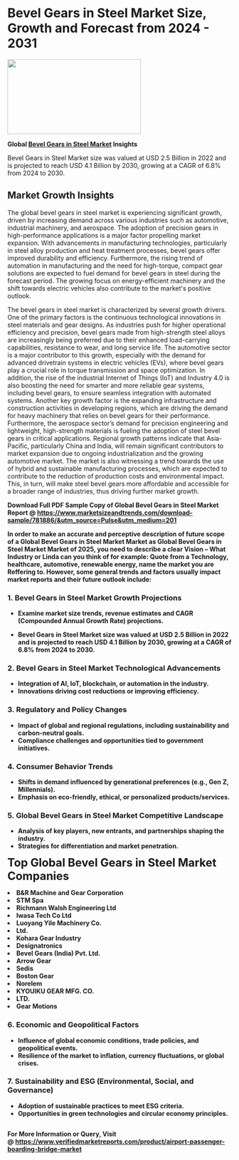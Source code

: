<H1>Bevel Gears in Steel Market Size, Growth and Forecast from 2024 - 2031</H1><img class="aligncenter size-medium wp-image-584254" src="https://thirdeyenews.in/wp-content/uploads/2024/09/Global-Market-Research-300x168.jpeg" alt="" width="300" height="168" /><p><strong>Global&nbsp;<a href="https://www.marketsizeandtrends.com/download-sample/781886/&amp;utm_source=Pulse&amp;utm_medium=201">Bevel Gears in Steel Market</a> Insights</strong></p><p>Bevel Gears in Steel Market size was valued at USD 2.5 Billion in 2022 and is projected to reach USD 4.1 Billion by 2030, growing at a CAGR of 6.8% from 2024 to 2030.</p><p><h2>Market Growth Insights</h2> <p>The global bevel gears in steel market is experiencing significant growth, driven by increasing demand across various industries such as automotive, industrial machinery, and aerospace. The adoption of precision gears in high-performance applications is a major factor propelling market expansion. With advancements in manufacturing technologies, particularly in steel alloy production and heat treatment processes, bevel gears offer improved durability and efficiency. Furthermore, the rising trend of automation in manufacturing and the need for high-torque, compact gear solutions are expected to fuel demand for bevel gears in steel during the forecast period. The growing focus on energy-efficient machinery and the shift towards electric vehicles also contribute to the market's positive outlook.</p> <p><strong></strong></p> <p>The bevel gears in steel market is characterized by several growth drivers. One of the primary factors is the continuous technological innovations in steel materials and gear designs. As industries push for higher operational efficiency and precision, bevel gears made from high-strength steel alloys are increasingly being preferred due to their enhanced load-carrying capabilities, resistance to wear, and long service life. The automotive sector is a major contributor to this growth, especially with the demand for advanced drivetrain systems in electric vehicles (EVs), where bevel gears play a crucial role in torque transmission and space optimization. In addition, the rise of the industrial Internet of Things (IoT) and Industry 4.0 is also boosting the need for smarter and more reliable gear systems, including bevel gears, to ensure seamless integration with automated systems. Another key growth factor is the expanding infrastructure and construction activities in developing regions, which are driving the demand for heavy machinery that relies on bevel gears for their performance. Furthermore, the aerospace sector’s demand for precision engineering and lightweight, high-strength materials is fueling the adoption of steel bevel gears in critical applications. Regional growth patterns indicate that Asia-Pacific, particularly China and India, will remain significant contributors to market expansion due to ongoing industrialization and the growing automotive market. The market is also witnessing a trend towards the use of hybrid and sustainable manufacturing processes, which are expected to contribute to the reduction of production costs and environmental impact. This, in turn, will make steel bevel gears more affordable and accessible for a broader range of industries, thus driving further market growth. <p><strong></p><p><span class=""><strong>Download Full PDF Sample Copy of Global Bevel Gears in Steel Market Report</strong> @ <a href="https://www.marketsizeandtrends.com/download-sample/781886/&amp;utm_source=Pulse&amp;utm_medium=201" target="_blank">https://www.marketsizeandtrends.com/download-sample/781886/&amp;utm_source=Pulse&amp;utm_medium=201</a></span></p><p>In order to make an accurate and perceptive description of future scope of a Global&nbsp;Bevel Gears in Steel Market Market as Global&nbsp;Bevel Gears in Steel Market Market of 2025, you need to describe a clear Vision &ndash; What Industry or Linda can you think of for example: Quote from a Technology, healthcare, automotive, renewable energy, name the market you are Reffering to. However, some general trends and factors usually impact market reports and their future outlook include:</p><h3>1.&nbsp;<strong>Bevel Gears in Steel Market Growth Projections</strong></h3><ul><li>Examine market size trends, revenue estimates and CAGR (Compounded Annual Growth Rate) projections.</li><li><p>Bevel Gears in Steel Market size was valued at USD 2.5 Billion in 2022 and is projected to reach USD 4.1 Billion by 2030, growing at a CAGR of 6.8% from 2024 to 2030.</p></li></ul><h3>2.&nbsp;<strong>Bevel Gears in Steel Market Technological Advancements</strong></h3><ul><li>Integration of AI, IoT, blockchain, or automation in the industry.</li><li>Innovations driving cost reductions or improving efficiency.</li></ul><h3>3.&nbsp;<strong>Regulatory and Policy Changes</strong></h3><ul><li>Impact of global and regional regulations, including sustainability and carbon-neutral goals.</li><li>Compliance challenges and opportunities tied to government initiatives.</li></ul><h3>4.&nbsp;<strong>Consumer Behavior Trends</strong></h3><ul><li>Shifts in demand influenced by generational preferences (e.g., Gen Z, Millennials).</li><li>Emphasis on eco-friendly, ethical, or personalized products/services.</li></ul><h3>5.&nbsp;<strong>Global Bevel Gears in Steel Market Competitive Landscape</strong></h3><ul><li>Analysis of key players, new entrants, and partnerships shaping the industry.</li><li>Strategies for differentiation and market penetration.</li></ul><p data-pm-slice="1 1 []"><span style="color: inherit; font-family: inherit; font-size: 25px;">Top Global Bevel Gears in Steel Market Companies</span></p><div class="" data-test-id=""><p><li>B&R Machine and Gear Corporation</li><li> STM Spa</li><li> Richmann Walsh Engineering Ltd</li><li> Iwasa Tech Co Ltd</li><li> Luoyang Yile Machinery Co.</li><li> Ltd.</li><li> Kohara Gear Industry</li><li> Designatronics</li><li> Bevel Gears (India) Pvt. Ltd.</li><li> Arrow Gear</li><li> Sedis</li><li> Boston Gear</li><li> Norelem</li><li> KYOUIKU GEAR MFG. CO.</li><li> LTD.</li><li> Gear Motions</li></p></div><h3>6.&nbsp;<strong>Economic and Geopolitical Factors</strong></h3><ul><li>Influence of global economic conditions, trade policies, and geopolitical events.</li><li>Resilience of the market to inflation, currency fluctuations, or global crises.</li></ul><h3>7.&nbsp;<strong>Sustainability and ESG (Environmental, Social, and Governance)</strong></h3><ul><li>Adoption of sustainable practices to meet ESG criteria.</li><li>Opportunities in green technologies and circular economy principles.</li></ul><h2><strong style="font-size: 14px;">For More Information or Query, Visit @&nbsp;</strong><a style="background-color: #ffffff; font-size: 14px;" href="https://www.marketsizeandtrends.com/report/bevel-gears-in-steel-market/" target="_blank">https://www.verifiedmarketreports.com/product/airport-passenger-boarding-bridge-market</a></h2>
